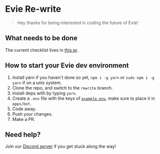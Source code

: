 # Evie Re-write

> Hey thanks for being interested in coding the future of Evie!

## What needs to be done

The current checklist lives in [this pr](https://github.com/twisttaan/Evie/pull/28).

## How to start your Evie dev environment

1. Install yarn if you haven't done so yet, `npm i -g yarn` or `sudo npm i -g yarn` if on a unix system.
2. Clone the repo, and switch to the `rewrite` branch.
3. Install deps with by typing `yarn`.
4. Create a `.env` file with the keys of [`example.env`](https://github.com/twisttaan/Evie/blob/rewrite/example.env), make sure to place it in `apps/bot`.
5. Code away.
6. Push your changes.
7. Make a PR.

## Need help?

Join our [Discord server](https://evie.pw/discord) if you get stuck along the way!
